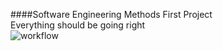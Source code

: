 ####Software Engineering Methods First Project  
Everything should be going right  
![workflow](https://github.com/L4Juan/sem/actions/workflows/main.yml/badge.svg)
